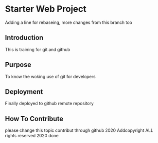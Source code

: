 # Starter Web Project
Adding a line for rebaseing, more changes from this branch too
## Introduction

This is training for git and github

## Purpose

To know the woking use of git for developers

## Deployment

Finally deployed to github remote repository

## How To Contribute
please change this topic
contribut through github
2020 Addcopyright
ALL rights reserved 2020
done